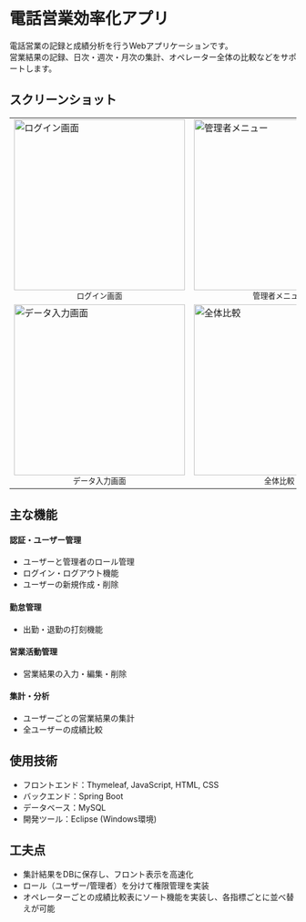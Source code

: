 # 電話営業効率化アプリ

電話営業の記録と成績分析を行うWebアプリケーションです。  
営業結果の記録、日次・週次・月次の集計、オペレーター全体の比較などをサポートします。


## スクリーンショット

<table>
  <tr>
    <td>
      <a href="https://github.com/user-attachments/assets/445a4d74-9506-4473-a79e-a63be7ac2718">
        <img src="https://github.com/user-attachments/assets/445a4d74-9506-4473-a79e-a63be7ac2718" alt="ログイン画面" width="300" />
      </a>
      <div align="center"><sub>ログイン画面</sub></div>
    </td>
    <td>
      <a href="https://github.com/user-attachments/assets/db5f9383-bf32-4e20-973d-7255f3e075f6">
        <img src="https://github.com/user-attachments/assets/db5f9383-bf32-4e20-973d-7255f3e075f6" alt="管理者メニュー" width="300" />
      </a>
      <div align="center"><sub>管理者メニュー</sub></div>
    </td>
    <td>
      <a href="https://github.com/user-attachments/assets/f816c77b-0aaa-462e-a2f9-8e1e587aca3d">
        <img src="https://github.com/user-attachments/assets/f816c77b-0aaa-462e-a2f9-8e1e587aca3d" alt="トップメニュー" width="300" />
      </a>
      <div align="center"><sub>トップメニュー</sub></div>
    </td>
  </tr>
  <tr>
    <td>
      <a href="https://github.com/user-attachments/assets/cb4fc193-fd5b-4604-91bb-ea82cbdf541c">
        <img src="https://github.com/user-attachments/assets/cb4fc193-fd5b-4604-91bb-ea82cbdf541c" alt="データ入力画面" width="300" />
      </a>
      <div align="center"><sub>データ入力画面</sub></div>
    </td>
    <td>
      <a href="https://github.com/user-attachments/assets/47f16a9d-2902-4bfe-810a-ed2f48e2c596">
        <img src="https://github.com/user-attachments/assets/47f16a9d-2902-4bfe-810a-ed2f48e2c596" alt="全体比較" width="300" />
      </a>
      <div align="center"><sub>全体比較</sub></div>
    </td>
    <td>
      <a href="https://github.com/user-attachments/assets/f674ebe1-d434-436e-b8cf-be07c72dd32d">
        <img src="https://github.com/user-attachments/assets/f674ebe1-d434-436e-b8cf-be07c72dd32d" alt="出退勤画面" width="300" />
      </a>
      <div align="center"><sub>出退勤画面</sub></div>
    </td>
  </tr>
</table>


## 主な機能
#### 認証・ユーザー管理
- ユーザーと管理者のロール管理
- ログイン・ログアウト機能
- ユーザーの新規作成・削除

#### 勤怠管理
- 出勤・退勤の打刻機能

#### 営業活動管理
- 営業結果の入力・編集・削除

#### 集計・分析
- ユーザーごとの営業結果の集計
- 全ユーザーの成績比較

## 使用技術
- フロントエンド：Thymeleaf, JavaScript, HTML, CSS
- バックエンド：Spring Boot
- データベース：MySQL
- 開発ツール：Eclipse (Windows環境)

## 工夫点
- 集計結果をDBに保存し、フロント表示を高速化
- ロール（ユーザー/管理者）を分けて権限管理を実装
- オペレーターごとの成績比較表にソート機能を実装し、各指標ごとに並べ替えが可能
